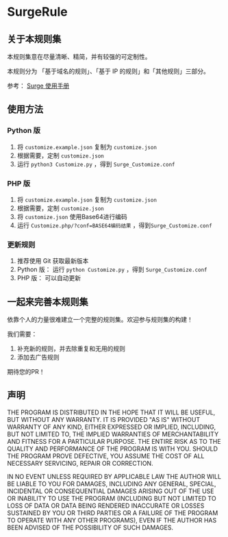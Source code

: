 # SurgeRule

## 关于本规则集

本规则集意在尽量清晰、精简，并有较强的可定制性。

本规则分为 「基于域名的规则」、「基于 IP 的规则」和「其他规则」三部分。

参考： [Surge 使用手册](https://www.gitbook.com/book/blankwonder/surge-manual)

## 使用方法

### Python 版

1. 将 `customize.example.json` 复制为 `customize.json`
1. 根据需要，定制 `customize.json`
1. 运行 `python3 Customize.py` ，得到 `Surge_Customize.conf`

### PHP 版

1. 将 `customize.example.json` 复制为 `customize.json`
1. 根据需要，定制 `customize.json`
1. 将 `customize.json` 使用Base64进行编码
1. 运行 `Customize.php/?conf=BASE64编码结果` ，得到`Surge_Customize.conf`

### 更新规则

1. 推荐使用 Git 获取最新版本
1. Python 版： 运行 `python Customize.py` ，得到 `Surge_Customize.conf`
1. PHP 版： 可以自动更新

## 一起来完善本规则集

依靠个人的力量很难建立一个完整的规则集。欢迎参与规则集的构建！

我们需要：

1. 补充新的规则，并去除重复和无用的规则
1. 添加去广告规则

期待您的PR！

## 声明

THE PROGRAM IS DISTRIBUTED IN THE HOPE THAT IT WILL BE USEFUL, BUT WITHOUT ANY WARRANTY. IT IS PROVIDED "AS IS" WITHOUT WARRANTY OF ANY KIND, EITHER EXPRESSED OR IMPLIED, INCLUDING, BUT NOT LIMITED TO, THE IMPLIED WARRANTIES OF MERCHANTABILITY AND FITNESS FOR A PARTICULAR PURPOSE. THE ENTIRE RISK AS TO THE QUALITY AND PERFORMANCE OF THE PROGRAM IS WITH YOU. SHOULD THE PROGRAM PROVE DEFECTIVE, YOU ASSUME THE COST OF ALL NECESSARY SERVICING, REPAIR OR CORRECTION.

IN NO EVENT UNLESS REQUIRED BY APPLICABLE LAW THE AUTHOR WILL BE LIABLE TO YOU FOR DAMAGES, INCLUDING ANY GENERAL, SPECIAL, INCIDENTAL OR CONSEQUENTIAL DAMAGES ARISING OUT OF THE USE OR INABILITY TO USE THE PROGRAM (INCLUDING BUT NOT LIMITED TO LOSS OF DATA OR DATA BEING RENDERED INACCURATE OR LOSSES SUSTAINED BY YOU OR THIRD PARTIES OR A FAILURE OF THE PROGRAM TO OPERATE WITH ANY OTHER PROGRAMS), EVEN IF THE AUTHOR HAS BEEN ADVISED OF THE POSSIBILITY OF SUCH DAMAGES.
